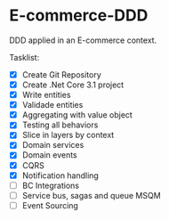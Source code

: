 # E-commerce-DDD
DDD applied in an E-commerce context.

Tasklist: 
- [x] Create Git Repository
- [x] Create .Net Core 3.1 project
- [x] Write entities
- [x] Validade entities
- [x] Aggregating with value object
- [x] Testing all behaviors
- [x] Slice in layers by context
- [x] Domain services
- [x] Domain events
- [x] CQRS
- [x] Notification handling
- [ ] BC Integrations
- [ ] Service bus, sagas and queue MSQM
- [ ] Event Sourcing
